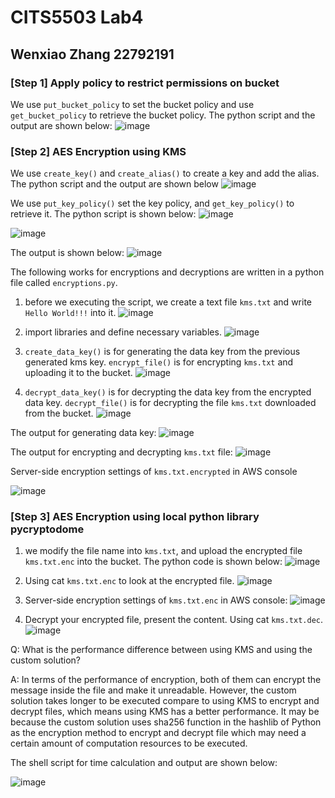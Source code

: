 # CITS5503 Lab4
## Wenxiao Zhang 22792191


### [Step 1] Apply policy to restrict permissions on bucket
We use `put_bucket_policy` to set the bucket policy and use `get_bucket_policy` to retrieve the bucket policy. 
The python script and the output are shown below:
![image](1.1.png)

### [Step 2] AES Encryption using KMS

We use `create_key()` and `create_alias()` to create a key and add the alias. The python script and the output are shown below
![image](2.1.png)
<div style="page-break-after: always;"></div>

We use `put_key_policy()` set the key policy, and `get_key_policy()` to retrieve it. The python script is shown below:
![image](2.2.png)
<div style="page-break-after: always;"></div>

![image](2.3.png)
<div style="page-break-after: always;"></div>

The output is shown below:
![image](2.4.png)
<div style="page-break-after: always;"></div>

The following works for encryptions and decryptions are written in a python file called `encryptions.py`. 
1. before we executing the script, we create a text file `kms.txt` and write `Hello World!!!` into it.
![image](2.5.png)

2. import libraries and define necessary variables.
![image](2.6.1.png)

<div style="page-break-after: always;"></div>

3. `create_data_key()` is for generating the data key from the previous generated kms key. `encrypt_file()` is for encrypting `kms.txt` and uploading it to the bucket. 
![image](2.6.2.png)

4. `decrypt_data_key()` is for decrypting the data key from the encrypted data key. `decrypt_file()` is for decrypting the file `kms.txt` downloaded from the bucket.
![image](2.6.3.png)

The output for generating data key:
![image](2.7.png)

The output for encrypting and decrypting `kms.txt` file:
![image](2.8.png)

Server-side encryption settings of `kms.txt.encrypted` in AWS console 

![image](2.9.png)
<div style="page-break-after: always;"></div>

### [Step 3] AES Encryption using local python library pycryptodome

1. we modify the file name into `kms.txt`, and upload the encrypted file `kms.txt.enc` into the bucket. The python code is shown below:
![image](3.1.png)

2. Using cat `kms.txt.enc` to look at the encrypted file.
![image](3.2.png)

3. Server-side encryption settings of `kms.txt.enc` in AWS console:
![image](3.3.png)

1. Decrypt your encrypted file, present the content. Using cat `kms.txt.dec`. 
![image](3.4.png)

Q: What is the performance difference between using KMS and using the custom solution?

A: 
In terms of the performance of encryption, both of them can encrypt the message inside the file and make it unreadable. However, the custom solution takes longer to be executed compare to using KMS to encrypt and decrypt files, which means using KMS has a better performance. It may be because the custom solution uses sha256 function in the hashlib of Python as the encryption method to encrypt and decrypt file which may need a certain amount of computation resources to be executed. 

The shell script for time calculation and output are shown below:

![image](3.5.png)